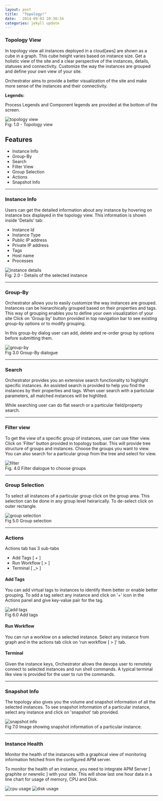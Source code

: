 ```yaml
---
layout: post
title:  "Topology!"
date:   2014-09-03 20:30:34
categories: jekyll update
---
```


### Topology View

In topology view all instances deployed in a cloud[aws] are shown as a cube in a graph. 
This cube height varies based on instance size.
Get a holistic view of the site and a clear perspective of the instances, details, statuses and connectivity.
Customize the way the instances are grouped and define your own view of your site.  

Orchestrator aims to provide a better visualization of the site and make more sense of the instances and their connectivity.

**Legends:**
    
Process Legends and Component legends are provided at the bottom of the screen.

![topology view][topologyview]  
Fig: 1.0 - Topology view

    
## Features
* Instance Info
* Group-By
* Search
* Filter View
* Group Selection
* Actions
* Snapshot Info

***

### Instance Info

Users can get the detailed information about any instance by hovering on instance box displayed in the topology view. 
This information is shown inside 'Details' tab:

* Instance Id
* Instance Type
* Public IP address
* Private IP address
* Tags
* Host name
* Processes


![instance details][instancedetails]  
Fig: 2.0 - Details of the selected instance


***

### Group-By

Orchestrator allows you to easily customize the way instances are grouped. Instances can be hierarchically grouped
based on their properties and tags. This way of grouping enables you to define your own visualization of your site
Click on 'Group by' button provided in top navigation bar to see existing group-by options or to modify grouping.   

In this group-by dialog user can add, delete and re-order group by options before submitting them.

![group-by][groupby]  
Fig 3.0 Group-By dialogue


***

### Search

Orchestrator provides you an extensive search functionality to highlight specific instances. An assisted search is 
provided to help you find the instances by their properties and tags.
When user search with a particlular parameters, all matched instances will be highlited.  

While searching user can do flat search or a particular field/property search.

***


### Filter view

To get the view of a specific group of instances, user can use filter view.
Click on 'Filter' button provided in topology toolbar. This will provide tree structure of groups and instances.
Choose the groups you want to view. You can also search for a particular group from the tree and select for view.


![filter][filter]  
Fig. 4.0 Filter dialogue to choose groups

***

### Group Selection

To select all instances of a particular group click on the group area. This selection can be done in any group
level heirarically. To de-select click on outer rectangle.  

![group selection][groupselection]  
Fig 5.0 Group selection


***

### Actions
Actions tab has 3 sub-tabs 
* Add Tags [ + ]
* Run Workflow [ > ]
* Terminal [ _> ]

#### Add Tags

You can add virtual tags to instances to identify them better or enable better grouping. To add a tag select any
instance and click on '+' icon in the Actions panel and give key-value pair for the tag.
    
![add tags][addtags]  
Fig 6.0 Add tags

#### Run Workflow

You can run a worklow on a selected instance. Select any instance from graph and in the actions tab click on 'run workflow [ > ]' tab.

#### Terminal

Given the instance keys, Orchestrator allows the devops user to remotely connect to selected instances and run shell commands.
A typical terminal like view is provided for the user to run the commands.

***

### Snapshot Info

The topology also gives you the volume and snapshot information of all the selected instances. To see snapshot
information    of a particular instance, select any instance and click on 'snapshot' tab provided.
    
![snapshot info][snapshotinfo]  
Fig 7.0 Image showing snapshot information of a particular instance.

***

### Instance Health

Monitor the health of the instances with a graphical view of monitoring information fetched from the configured APM
server.

To monitor the health of an instance, you need to integrate APM Server [ graphite or newrelic ] with your site.
This will show last one hour data in a line chart for usage of memory, CPU and Disk.

![cpu usage][cpuusage] ![disk usage][diskusage]

***
[topologyview]: /assets/images/topologyview.png
[instancedetails]: /assets/images/instance_details01.png
[filter]: /assets/images/view_filter01.png
[topologyview]: /assets/images/topologyview.png
[groupby]: /assets/images/groupby.png
[snapshotinfo]: /assets/images/snapshot.png
[groupselection]: /assets/images/groupselection.png
[addtags]: /assets/images/addtags.png
[cpuusage]: /assets/images/cpu_usage.png
[diskusage]: /assets/images/disk_usage.png

